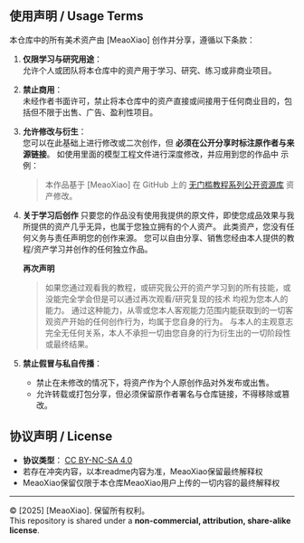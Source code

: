 ## 使用声明 / Usage Terms

本仓库中的所有美术资产由 [MeaoXiao] 创作并分享，遵循以下条款：

1. **仅限学习与研究用途**：  
   允许个人或团队将本仓库中的资产用于学习、研究、练习或非商业项目。

2. **禁止商用**：  
   未经作者书面许可，禁止将本仓库中的资产直接或间接用于任何商业目的，包括但不限于出售、广告、盈利性项目。

3. **允许修改与衍生**：  
   您可以在此基础上进行修改或二次创作，但 **必须在公开分享时标注原作者与来源链接**。
   如使用里面的模型工程文件进行深度修改，并应用到您的作品中
   示例：  
   > 本作品基于 [MeaoXiao] 在 GitHub 上的 [无门槛教程系列公开资源库](https://github.com/MeaoXiao/-.git) 资产修改。
   
4. **关于学习后创作**
   只要您的作品没有使用我提供的原文件，即使您成品效果与我所提供的资产几乎无异，也属于您独立拥有的个人资产。
   此类资产，您没有任何义务与责任声明您的创作来源。
   您可以自由分享、销售您经由本人提供的教程/资产学习并创作的任何独立作品。
   
   **再次声明**
   > 如果您通过观看我的教程，或研究我公开的资产学习到的所有技能，或没能完全学会但是可以通过再次观看/研究复现的技术
   > 均视为您本人的能力。
   > 通过这种能力，从零或您本人客观能力范围内能获取到的一切客观资产开始的任何创作行为，均属于您自身的行为。
   > 与本人的主观意志完全无任何关系，本人不承担一切由您自身的行为衍生出的一切阶段性或最终结果。
   
6. **禁止假冒与私自传播**：  
   - 禁止在未修改的情况下，将资产作为个人原创作品对外发布或出售。  
   - 允许转载或打包分享，但必须保留原作者署名与仓库链接，不得移除或篡改。
## 协议声明 / License
- **协议类型**： [CC BY-NC-SA 4.0](https://creativecommons.org/licenses/by-nc-sa/4.0/)
- 若存在冲突内容，以本readme内容为准，MeaoXiao保留最终解释权
- MeaoXiao保留仅限于本仓库MeaoXiao用户上传的一切内容的最终解释权
---
© [2025] [MeaoXiao]. 保留所有权利。  
This repository is shared under a **non-commercial, attribution, share-alike license**.
